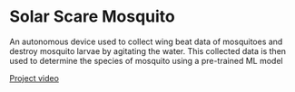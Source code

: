 # Solar Scare Mosquito

An autonomous device used to collect wing beat data of mosquitoes and destroy mosquito larvae by agitating the water. This collected data is then used to determine the species of mosquito using a pre-trained ML model

[Project video](https://youtu.be/pREORyMNx1M)
